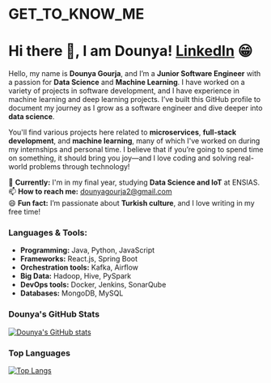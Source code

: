 # GET_TO_KNOW_ME
# Hi there 👋, I am Dounya! [LinkedIn](https://www.linkedin.com/in/dounya-gourja-820217214/) 😁

Hello, my name is **Dounya Gourja**, and I’m a **Junior Software Engineer** with a passion for **Data Science** and **Machine Learning**. I have worked on a variety of projects in software development, and I have experience in machine learning and deep learning projects. I’ve built this GitHub profile to document my journey as I grow as a software engineer and dive deeper into **data science**.

You'll find various projects here related to **microservices**, **full-stack development**, and **machine learning**, many of which I've worked on during my internships and personal time. I believe that if you’re going to spend time on something, it should bring you joy—and I love coding and solving real-world problems through technology!

🔭 **Currently:** I'm in my final year, studying **Data Science and IoT** at ENSIAS.   
📫 **How to reach me:** dounyagourja2@gmail.com  
😄 **Fun fact:** I’m passionate about **Turkish culture**, and I love writing in my free time!  

### Languages & Tools:
- **Programming:** Java, Python, JavaScript
- **Frameworks:** React.js, Spring Boot
- **Orchestration tools:** Kafka, Airflow
- **Big Data:** Hadoop, Hive, PySpark
- **DevOps tools:** Docker, Jenkins, SonarQube
- **Databases:** MongoDB, MySQL

### Dounya's GitHub Stats
[![Dounya's GitHub stats](https://github-readme-stats.vercel.app/api?username=dounya-gourja&show_icons=true&theme=radical)](https://github.com/dounya-gourja)

### Top Languages
[![Top Langs](https://github-readme-stats.vercel.app/api/top-langs/?username=dounya-gourja&layout=compact)](https://github.com/dounya-gourja)

